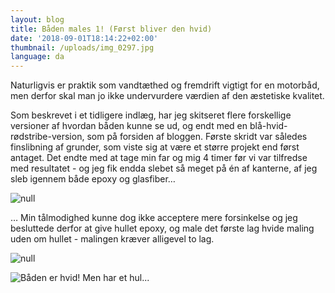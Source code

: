 ```yaml
---
layout: blog
title: Båden males 1! (Først bliver den hvid)
date: '2018-09-01T18:14:22+02:00'
thumbnail: /uploads/img_0297.jpg
language: da
---
```

Naturligvis er praktik som vandtæthed og fremdrift vigtigt for en motorbåd, men derfor skal man jo ikke undervurdere værdien af den æstetiske kvalitet. 

Som beskrevet i et tidligere indlæg, har jeg skitseret flere forskellige versioner af hvordan båden kunne se ud, og endt med en blå-hvid-rødstribe-version, som på forsiden af bloggen. Første skridt var således finslibning af grunder, som viste sig at være et større projekt end først antaget. Det endte med at tage min far og mig 4 timer før vi var tilfredse med resultatet - og jeg fik endda slebet så meget på én af kanterne, af jeg sleb igennem både epoxy og glasfiber…

![null](/uploads/img_1255.jpg)

… Min tålmodighed kunne dog ikke acceptere mere forsinkelse og jeg besluttede derfor at give hullet epoxy, og male det første lag hvide maling uden om hullet - malingen kræver alligevel to lag.

![null](/uploads/img_1262.jpg)

![Båden er hvid! Men har et hul...](/uploads/img_0297.jpg)
